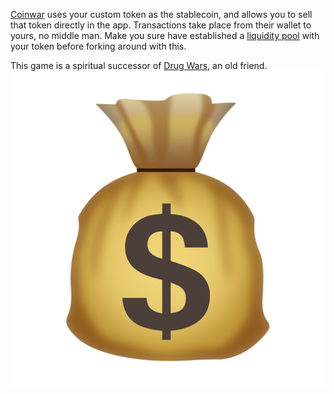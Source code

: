 <a href="https://coinwar.app" target="_blank">Coinwar</a> uses your custom token as the stablecoin, and allows you to sell that token directly in the app.  Transactions take place from their wallet to yours, no middle man.  Make you sure have established a <a href="https://app.uniswap.org/#/add/v2/">liquidity pool</a> with your token before forking around with this.

This game is a spiritual successor of <a href="https://en.wikipedia.org/wiki/Drug_Wars_(video_game)" target="_blank">Drug Wars</a>, an old friend.
![COINWAR](/assets/img/1024.png)
